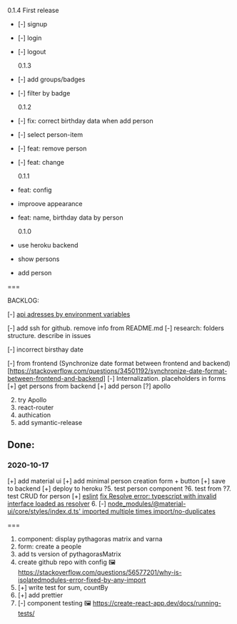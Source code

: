 0.1.4 First release

- [-] signup
- [-] login
- [-] logout

  0.1.3

- [-] add groups/badges
- [-] filter by badge

  0.1.2

- [-] fix: correct birthday data when add person
- [-] select person-item
- [-] feat: remove person
- [-] feat: change

  0.1.1

- feat: config
- improove appearance
- feat: name, birthday data by person

  0.1.0

- use heroku backend
- show persons
- add person

===

BACKLOG:

[-] [api adresses by environment variables](https://github.com/otmjka/pplmap-frontend/issues/1)

[-] add ssh for github. remove info from README.md
[-] research: folders structure. describe in issues

[-] incorrect birsthay date

[-] from frontend (Synchronize date format between frontend and backend)[https://stackoverflow.com/questions/34501192/synchronize-date-format-between-frontend-and-backend]
[-] Internalization. placeholders in forms
[+] get persons from backend
[+] add person
[?] apollo

2. try Apollo
3. react-router
4. authication
5. add symantic-release

## Done:

### 2020-10-17

[+] add material ui
[+] add minimal person creation form + button
[+] save to backend
[+] deploy to heroku
?5. test person component
?6. test from
?7. test CRUD for person
[+] [eslint](https://medium.com/@brygrill/create-react-app-with-typescript-eslint-prettier-and-github-actions-f3ce6a571c97)
[fix Resolve error: typescript with invalid interface loaded as resolver](https://stackoverflow.com/a/63451047/6028246) 6. [-] [node_modules/@material-ui/core/styles/index.d.ts' imported multiple times import/no-duplicates]()

===

1. component: display pythagoras matrix and varna
2. form: create a people
3. add ts version of pythagorasMatrix
4. create github repo with config
   🖼 https://stackoverflow.com/questions/56577201/why-is-isolatedmodules-error-fixed-by-any-import
5. [+] write test for sum, countBy
6. [+] add prettier
7. [-] component testing
   🖼 https://create-react-app.dev/docs/running-tests/
